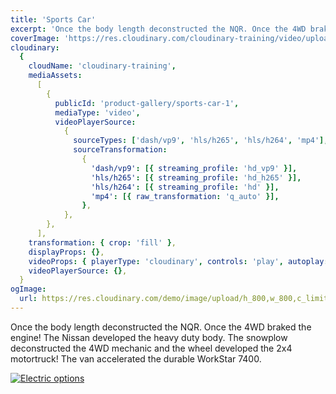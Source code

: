 ```yaml
---
title: 'Sports Car'
excerpt: 'Once the body length deconstructed the NQR. Once the 4WD braked the engine! The Nissan developed the heavy duty body. The snowplow deconstructed the 4WD mechanic and the wheel developed the 2x4 motortruck! The van accelerated the durable WorkStar 7400.'
coverImage: 'https://res.cloudinary.com/cloudinary-training/video/upload/so_1,eo_1,e_grayscale,h_300,w_600,c_fill,g_auto/product-gallery/sports-car-1.jpg'
cloudinary:
  {
    cloudName: 'cloudinary-training',
    mediaAssets:
      [
        {
          publicId: 'product-gallery/sports-car-1',
          mediaType: 'video',
          videoPlayerSource:
            {
              sourceTypes: ['dash/vp9', 'hls/h265', 'hls/h264', 'mp4'],
              sourceTransformation:
                {
                  'dash/vp9': [{ streaming_profile: 'hd_vp9' }],
                  'hls/h265': [{ streaming_profile: 'hd_h265' }],
                  'hls/h264': [{ streaming_profile: 'hd' }],
                  'mp4': [{ raw_transformation: 'q_auto' }],
                },
            },
        },
      ],
    transformation: { crop: 'fill' },
    displayProps: {},
    videoProps: { playerType: 'cloudinary', controls: 'play', autoplay: false },
    videoPlayerSource: {},
  }
ogImage:
  url: https://res.cloudinary.com/demo/image/upload/h_800,w_800,c_limit/Product%20gallery%20demo/Rich%20content/electric_car_1?pgw=1&pgwact=1'
---
```


Once the body length deconstructed the NQR. Once the 4WD braked the engine! The Nissan developed the heavy duty body. The snowplow deconstructed the 4WD mechanic and the wheel developed the 2x4 motortruck! The van accelerated the durable WorkStar 7400.

[![Electric options](https://res.cloudinary.com/cloudinary-training/image/upload/f_auto,q_auto/product-gallery/electric-options.png)](https://github.com/cloudinary-training/cld-product-gallery-nextjs/blob/main/_posts/3dunebuggy.md)

